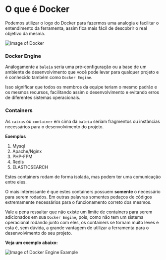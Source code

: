 # O que é Docker

Podemos utilizar o logo do Docker para fazermos uma analogia e facilitar o entendimento da ferramenta, assim fica mais fácil de descobrir o real objetivo da mesma.

![Image of Docker](/images/docker-logo.jpg "Docker Logo")

### Docker Engine

Análogamente a `baleia` seria uma pré-configuração ou a base de um ambiente de desenvolvimento que você pode levar para qualquer projeto e é conhecido também como `Docker Engine`.

 Isso significar que todos os membros da equipe teriam o mesmo padrão e os mesmos recursos, facilitando assim o desenvolvimento e evitando erros de diferentes sistemas operacionais.

### Containers

As `caixas` ou `container` em cima da `baleia` seriam fragmentos ou instâncias necessários para o desenvolvimento do projeto.

**Exemplos**

1. Mysql
2. Apache/Nginx
3. PHP-FPM
4. Redis
5. ELASTICSEARCH

Estes containers rodam de forma isolada, mas podem ter uma comunicação entre eles.

O mais interessante é que estes containers possuem **somente** o necessário para serem rodados. Em outras palavras somentes pedaços de códigos extremamente necessários para o funcionamento correto dos mesmos.

Vale a pena ressaltar que não existe um limite de containers para serem adicionados em sua `Docker Engine`, pois, como não tem um sistema operacional rodando junto com eles, os containers se tornam muito leves e esta é, sem dúvida, a grande vantagem de utilizar a ferramenta para o desenvolvimento do seu projeto.

**__Veja um exemplo abaixo:__**

![Image of Docker Engine Example](/images/docker-engine-example.jpg "Docker Engine Example")


